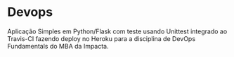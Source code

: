 # Devops

Aplicação Simples em Python/Flask com teste usando Unittest integrado ao Travis-CI fazendo deploy no Heroku para a disciplina de DevOps Fundamentals do MBA da Impacta.
